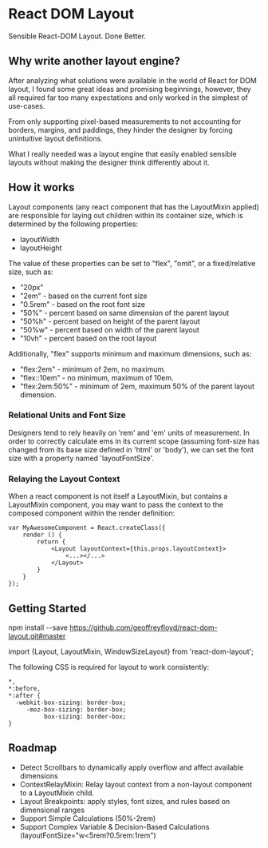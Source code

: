 # React DOM Layout

Sensible React-DOM Layout. Done Better.

## Why write another layout engine?

After analyzing what solutions were available in the world of React for DOM layout, I found some great ideas and promising beginnings, however, they all required far too many expectations and only worked in the simplest of use-cases.

From only supporting pixel-based measurements to not accounting for borders, margins, and paddings, they hinder the designer by forcing unintuitive layout definitions.

What I really needed was a layout engine that easily enabled sensible layouts without making the designer think differently about it.

## How it works

Layout components (any react component that has the LayoutMixin applied) are responsible for laying out children within its container size, which is determined by the following properties:

- layoutWidth
- layoutHeight

The value of these properties can be set to "flex", "omit", or a fixed/relative size, such as:

- "20px"
- "2em" - based on the current font size
- "0.5rem" - based on the root font size
- "50%" - percent based on same dimension of the parent layout
- "50%h" - percent based on height of the parent layout
- "50%w" - percent based on width of the parent layout
- "10vh" - percent based on the root layout

Additionally, "flex" supports minimum and maximum dimensions, such as:

- "flex:2em" - minimum of 2em, no maximum.
- "flex::10em" - no minimum, maximum of 10em.
- "flex:2em:50%" - minimum of 2em, maximum 50% of the parent layout dimension.

### Relational Units and Font Size

Designers tend to rely heavily on 'rem' and 'em' units of measurement. In order to correctly calculate ems in its current scope (assuming font-size has changed from its base size defined in 'html' or 'body'), we can set the font size with a property named 'layoutFontSize'.

### Relaying the Layout Context

When a react component is not itself a LayoutMixin, but contains a LayoutMixin component, you may want to pass the context to the composed component within the render definition:

    var MyAwesomeComponent = React.createClass({
        render () {
            return {
                <Layout layoutContext={this.props.layoutContext}>
                    <...></...>
                </Layout>
            }
        }  
    });

## Getting Started

npm install --save https://github.com/geoffreyfloyd/react-dom-layout.git#master

import {Layout, LayoutMixin, WindowSizeLayout} from 'react-dom-layout';

The following CSS is required for layout to work consistently:

    *,
    *:before,
    *:after {
      -webkit-box-sizing: border-box;
         -moz-box-sizing: border-box;
              box-sizing: border-box;
    }

## Roadmap

- Detect Scrollbars to dynamically apply overflow and affect available dimensions
- ContextRelayMixin: Relay layout context from a non-layout component to a LayoutMixin child.
- Layout Breakpoints: apply styles, font sizes, and rules based on dimensional ranges
- Support Simple Calculations (50%-2rem)
- Support Complex Variable & Decision-Based Calculations (layoutFontSize="w<5rem?0.5rem:1rem")
